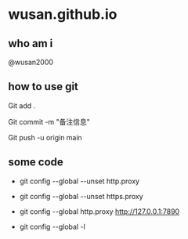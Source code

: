 # wusan.github.io
## who am i
@wusan2000
## how to use git
Git add .

Git commit -m "备注信息"

Git push -u origin main

## some code
* git config --global --unset http.proxy 
* git config --global --unset https.proxy

* git config --global http.proxy http://127.0.0.1:7890
* git config --global -l
